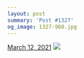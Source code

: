 ```yaml
---
layout: post
summary: 'Post #1327'
og_image: 1327-960.jpg
---
```


<p>
  <time>
    <a href="/1327">March 12, 2021</a>
  </time>
  <a href="/1327">
    <img src="{{ site.assets_url }}/1327-480.jpg" srcset="{{ site.assets_url }}/1327-240.jpg 240w, {{ site.assets_url }}/1327-480.jpg 480w, {{ site.assets_url }}/1327-720.jpg 720w, {{ site.assets_url }}/1327-960.jpg 960w" sizes="(min-width: 700px) 50vw, calc(100vw - 2rem)" />
  </a>
</p>
